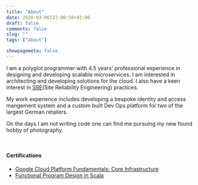```yaml
---
title: "About"
date: 2020-03-06T22:00:58+01:00
draft: false
comments: false
slug: ""
tags: ["about"]

showpagemeta: false
---
```

I am a polyglot programmer with 4.5 years' professional experience in designing and developing scalable microservices. I am interested in architecting and developing solutions for the cloud. I also have a keen interest in [SRE](https://landing.google.com/sre/)(Site Reliability Engineering) practices.

My work experience includes developing a bespoke identity and access mangement system and a custom built Dev Ops platform for two of the largest German retailers. 

On the days I am not writing code one can find me pursuing my new found hobby of photography.

<br/>

#### Certifications
- [Google Cloud Platform Fundamentals: Core Infrastructure](https://www.coursera.org/account/accomplishments/verify/S9RULTPCBRDB)
- [Functional Program Design in Scala](https://www.coursera.org/account/accomplishments/verify/EZMFM4SG6FGD)
